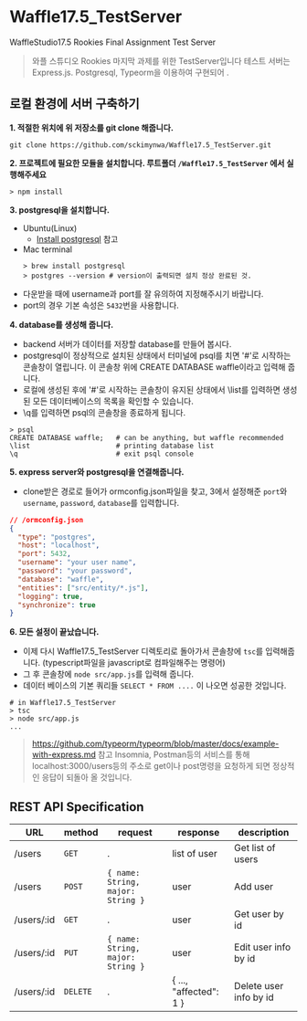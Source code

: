 # Waffle17.5_TestServer

WaffleStudio17.5 Rookies Final Assignment Test Server

> 와플 스튜디오 Rookies 마지막 과제를 위한 TestServer입니다
> 테스트 서버는 Express.js. Postgresql, Typeorm을 이용하여 구현되어 .

## 로컬 환경에 서버 구축하기

**1. 적절한 위치에 위 저장소를 git clone 해줍니다.**

```shell
git clone https://github.com/sckimynwa/Waffle17.5_TestServer.git
```

**2. 프로젝트에 필요한 모듈을 설치합니다. 루트폴더 `/Waffle17.5_TestServer` 에서 실행해주세요**

```shell
> npm install
```

**3. postgresql을 설치합니다.**

- Ubuntu(Linux)
  - [Install postgresql](https://www.digitalocean.com/community/tutorials/how-to-install-and-use-postgresql-on-ubuntu-18-04) 참고
- Mac terminal
  ```shell
  > brew install postgresql
  > postgres --version # version이 출력되면 설치 정상 완료된 것.
  ```
- 다운받을 때에 username과 port를 잘 유의하여 지정해주시기 바랍니다.
- port의 경우 기본 속성은 `5432`번을 사용합니다.

**4. database를 생성해 줍니다.**

- backend 서버가 데이터를 저장할 database를 만들어 봅시다.
- postgresql이 정상적으로 설치된 상태에서 터미널에 psql를 치면 '#'로 시작하는 콘솔창이 열립니다. 이 콘솔창 위에 CREATE DATABASE waffle이라고 입력해 줍니다.
- 로컬에 생성된 후에 '#'로 시작하는 콘솔창이 유지된 상태에서 \list를 입력하면 생성된 모든 데이터베이스의 목록을 확인할 수 있습니다.
- \q를 입력하면 psql의 콘솔창을 종료하게 됩니다.

```shell
> psql
CREATE DATABASE waffle;   # can be anything, but waffle recommended
\list                     # printing database list
\q                        # exit psql console
```

**5. express server와 postgresql을 연결해줍니다.**

- clone받은 경로로 들어가 ormconfig.json파일을 찾고, 3에서 설정해준 `port`와 `username`, `password`, `database`를 입력합니다.

```json
// /ormconfig.json
{
  "type": "postgres",
  "host": "localhost",
  "port": 5432,
  "username": "your user name",
  "password": "your password",
  "database": "waffle",
  "entities": ["src/entity/*.js"],
  "logging": true,
  "synchronize": true
}
```

**6. 모든 설정이 끝났습니다.**

- 이제 다시 Waffle17.5_TestServer 디렉토리로 돌아가서 콘솔창에 `tsc`를 입력해줍니다. (typescript파일을 javascript로 컴파일해주는 명령어)
- 그 후 콘솔창에 `node src/app.js`를 입력해 줍니다.
- 데이터 베이스의 기본 쿼리들 `SELECT * FROM ....` 이 나오면 성공한 것입니다.

```shell
# in Waffle17.5_TestServer
> tsc
> node src/app.js
...
```

> https://github.com/typeorm/typeorm/blob/master/docs/example-with-express.md 참고
> Insomnia, Postman등의 서비스를 통해 localhost:3000/users등의 주소로 get이나 post명령을 요청하게 되면 정상적인 응답이 되돌아 올 것입니다.

## REST API Specification

| URL        | method   | request                           | response     | description            |
| ---------- | -------- | --------------------------------- | ------------ | ---------------------- |
| /users     | `GET`    | .                                 | list of user | Get list of users      |
| /users     | `POST`   | `{ name: String, major: String }` | user         | Add user               |
| /users/:id | `GET`    | .                                 | user         | Get user by id         |
| /users/:id | `PUT`    | `{ name: String, major: String }` | user         | Edit user info by id   |
| /users/:id | `DELETE` | .                                 | { ..., "affected": 1 }            | Delete user info by id |
